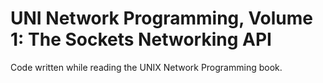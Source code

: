 # UNI Network Programming, Volume 1: The Sockets Networking API 

Code written while reading the UNIX Network Programming book.